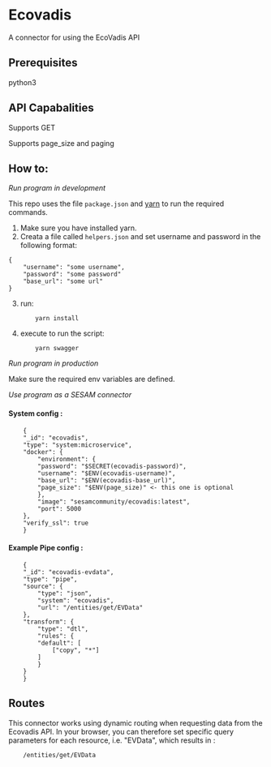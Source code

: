 # Ecovadis
A connector for using the EcoVadis API

## Prerequisites
python3

## API Capabalities
Supports GET

Supports page_size and paging

## How to:

*Run program in development*

This repo uses the file ```package.json``` and [yarn](https://yarnpkg.com/lang/en/) to run the required commands.

1. Make sure you have installed yarn.
2. Creata a file called ```helpers.json``` and set username and password in the following format:
```
{
    "username": "some username",
    "password": "some password"
    "base_url": "some url"
}
```
3. run:
    ```
        yarn install
    ```
4. execute to run the script:
    ```
        yarn swagger
    ```

*Run program in production*

Make sure the required env variables are defined.

*Use program as a SESAM connector*

#### System config :

```
    {
    "_id": "ecovadis",
    "type": "system:microservice",
    "docker": {
        "environment": {
        "password": "$SECRET(ecovadis-password)",
        "username": "$ENV(ecovadis-username)",
        "base_url": "$ENV(ecovadis-base_url)",
        "page_size": "$ENV(page_size)" <- this one is optional
        },
        "image": "sesamcommunity/ecovadis:latest",
        "port": 5000
    },
    "verify_ssl": true
    }
```

#### Example Pipe config :

```
    {
    "_id": "ecovadis-evdata",
    "type": "pipe",
    "source": {
        "type": "json",
        "system": "ecovadis",
        "url": "/entities/get/EVData"
    },
    "transform": {
        "type": "dtl",
        "rules": {
        "default": [
            ["copy", "*"]
        ]
        }
    }
    }
```

## Routes
This connector works using dynamic routing when requesting data from the Ecovadis API. In your browser, you can therefore set specific query parameters for each resource, i.e. "EVData", which results in :

```
    /entities/get/EVData
```